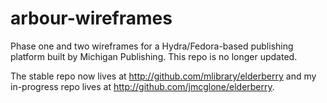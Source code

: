 # arbour-wireframes
Phase one and two wireframes for a Hydra/Fedora-based publishing platform built by Michigan Publishing. This repo is no longer updated.

The stable repo now lives at <http://github.com/mlibrary/elderberry> and my in-progress repo lives at <http://github.com/jmcglone/elderberry>.
